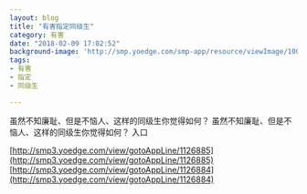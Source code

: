 ```yaml
---
layout: blog
title: "有害指定同级生"
category: 有害
date: "2018-02-09 17:02:52"
background-image: 'http://smp.yoedge.com/smp-app/resource/viewImage/1003889appline.png'
tags:
- 有害
- 指定
- 同级生

---
```

虽然不知廉耻、但是不恼人、这样的同级生你觉得如何？
虽然不知廉耻、但是不恼人、这样的同级生你觉得如何？
入口

[http://smp3.yoedge.com/view/gotoAppLine/1126885](http://smp3.yoedge.com/view/gotoAppLine/1126885)
[http://smp3.yoedge.com/view/gotoAppLine/1126884](http://smp3.yoedge.com/view/gotoAppLine/1126884)

        
